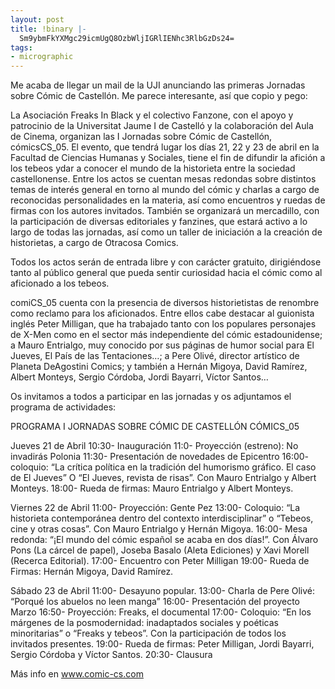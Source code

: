 ```yaml
---
layout: post
title: !binary |-
  Sm9ybmFkYXMgc29icmUgQ8OzbWljIGRlIENhc3RlbGzDs24=
tags:
- micrographic
---
```

Me acaba de llegar un mail de la UJI anunciando las primeras Jornadas sobre Cómic de Castellón. Me parece interesante, así que copio y pego:

<!--more-->

La Asociación Freaks In Black y el colectivo Fanzone, con el apoyo y patrocinio de la Universitat Jaume I de Castelló y la colaboración del Aula de Cinema, organizan las I Jornadas sobre Cómic de Castellón, cómicsCS_05. El evento, que tendrá lugar los días 21, 22 y 23 de abril en la Facultad de Ciencias Humanas y Sociales, tiene el fin de difundir la afición a los tebeos ydar a conocer el mundo de la historieta entre la sociedad castellonense.
Entre los actos se cuentan mesas redondas sobre distintos temas de interés general en torno al mundo del cómic y charlas a cargo de reconocidas personalidades en la materia, así como encuentros y ruedas de firmas con los autores invitados. También se organizará un mercadillo, con la participación de diversas editoriales y fanzines, que estará activo a lo largo de todas las
jornadas, así como un taller de iniciación a la creación de historietas, a cargo de Otracosa Comics.

Todos los actos serán de entrada libre y con carácter gratuito, dirigiéndose tanto al público general que pueda sentir curiosidad hacia el cómic como al aficionado a los tebeos.

comiCS_05 cuenta con la presencia de diversos historietistas de renombre como reclamo para los aficionados. Entre ellos cabe destacar al guionista inglés Peter Milligan, que ha trabajado tanto con los populares personajes de X-Men como en el sector más independiente del cómic estadounidense; a Mauro Entrialgo, muy conocido por sus páginas de humor social para El Jueves, El País
de las Tentaciones…; a Pere Olivé, director artístico de Planeta DeAgostini Comics; y también a Hernán Migoya, David Ramírez, Albert Monteys, Sergio Córdoba, Jordi Bayarri, Víctor Santos…

Os invitamos a todos a participar en las jornadas y os adjuntamos el programa de actividades:

PROGRAMA I JORNADAS SOBRE CÓMIC DE CASTELLÓN CÓMICS_05

Jueves 21 de Abril
10:30- Inauguración
11:0- Proyección (estreno): No invadirás Polonia
11:30- Presentación de novedades de Epicentro
16:00- coloquio: “La crítica política en la tradición del humorismo gráfico. El caso de El Jueves” O “El Jueves, revista de risas”. Con Mauro Entrialgo y Albert Monteys.
18:00- Rueda de firmas: Mauro Entrialgo y Albert Monteys.

Viernes 22 de Abril
11:00- Proyección: Gente Pez
13:00- Coloquio: “La historieta contemporánea dentro del contexto interdisciplinar” o “Tebeos, cine y otras cosas”. Con Mauro Entrialgo y Hernán Migoya.
16:00- Mesa redonda: “¡El mundo del cómic español se acaba en dos días!”. Con Álvaro Pons (La cárcel de papel), Joseba Basalo (Aleta Ediciones) y Xavi Morell (Recerca Editorial).
17:00- Encuentro con Peter Milligan
19:00- Rueda de Firmas: Hernán Migoya, David Ramírez.

Sábado 23 de Abril
11:00- Desayuno popular.
13:00- Charla de Pere Olivé: “Porqué los abuelos no leen manga”
16:00- Presentación del proyecto Marzo
16:50- Proyección: Freaks, el documental
17:00- Coloquio: “En los márgenes de la posmodernidad: inadaptados sociales y poéticas minoritarias” o “Freaks y tebeos”. Con la participación de todos los invitados presentes.
19:00- Rueda de firmas: Peter Milligan, Jordi Bayarri, Sergio Córdoba y Víctor Santos.
20:30- Clausura

Más info en www.comic-cs.com
